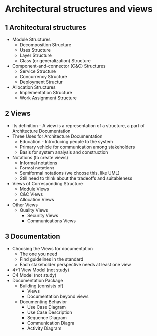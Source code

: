 # Architectural structures and views

## 1 Architectural structures

- Module Structures
  - Decomposition Structure
  - Uses Structure
  - Layer Structure
  - Class (or generalization) Structure
- Component-and-connector (C&C) Structures
  - Service Structure
  - Concurrency Structure
  - Deployment Structur
- Allocation Structures
  - Implementation Structure
  - Work Assignment Structure

## 2 Views

- Its definition - A view is a representation of a structure, a part of Architecture Documentation
- Three Uses for Architecture Documentation
  - Education - Introducing people to the system
  - Primary vehicle for communication among stakeholders
  - Basis for system analysis and construction
- Notations (to create views)
  - Informal notations
  - Formal notations
  - Semiformal notations (we choose this, like UML)
  - Still need to think about the tradeoffs and suitableness
- Views of Corresponding Structure
  - Module Views
  - C&C Views
  - Allocation Views
- Other Views
  - Quality Views
    - Security Views
    - Communications Views

## 3 Documentation

- Choosing the Views for documentation
  - The one you need
  - Find guidelines in the standard
  - Each stakeholder perspective needs at least one view
- 4+1 View Model (not study)
- C4 Model (not study)
- Documentation Package
  - Building (consists of)
    - Views
    - Documentation beyond views
  - Documenting Behavior
    - Use Case Diagram
    - Use Case Description
    - Sequence Diagram
    - Communication Diagra
    - Activity Diagram
